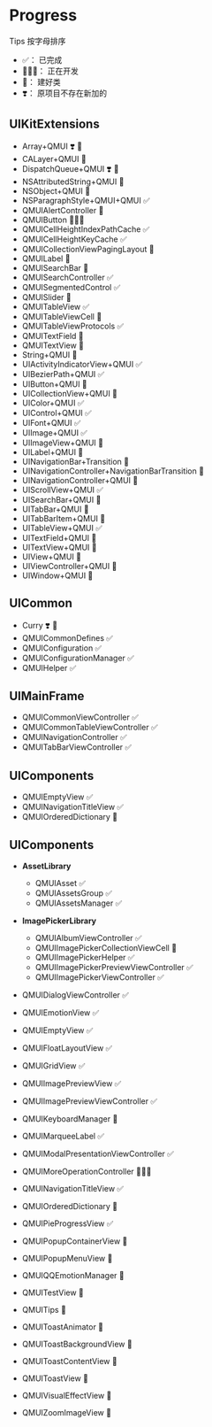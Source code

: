 # Progress

Tips
按字母排序
* ✅： 已完成
* 👨🏼‍💻： 正在开发
* 👷： 建好类
* ❣️： 原项目不存在新加的

## UIKitExtensions
* Array+QMUI  ❣️ 👷
* CALayer+QMUI 👷
* DispatchQueue+QMUI  ❣️ 👷
* NSAttributedString+QMUI 👷
* NSObject+QMUI  👷
* NSParagraphStyle+QMUI+QMUI  ✅
* QMUIAlertController 👷
* QMUIButton  👨🏼‍💻
* QMUICellHeightIndexPathCache  ✅
* QMUICellHeightKeyCache  ✅
* QMUICollectionViewPagingLayout  👷
* QMUILabel  👷
* QMUISearchBar  👷
* QMUISearchController  ✅
* QMUISegmentedControl  ✅
* QMUISlider  👷
* QMUITableView  ✅
* QMUITableViewCell  👷
* QMUITableViewProtocols  ✅
* QMUITextField  👷
* QMUITextView  👷
* String+QMUI  👷
* UIActivityIndicatorView+QMUI  ✅
* UIBezierPath+QMUI  ✅
* UIButton+QMUI  👷
* UICollectionView+QMUI  👷
* UIColor+QMUI  ✅
* UIControl+QMUI  ✅
* UIFont+QMUI  ✅
* UIImage+QMUI  ✅
* UIImageView+QMUI  👷
* UILabel+QMUI  👷
* UINavigationBar+Transition  👷
* UINavigationController+NavigationBarTransition  👷
* UINavigationController+QMUI  👷
* UIScrollView+QMUI  ✅
* UISearchBar+QMUI  👷
* UITabBar+QMUI  👷
* UITabBarItem+QMUI  👷
* UITableView+QMUI  ✅
* UITextField+QMUI  👷
* UITextView+QMUI  👷
* UIView+QMUI  👷
* UIViewController+QMUI  👷
* UIWindow+QMUI  👷



## UICommon

* Curry  ❣️ 👷
* QMUICommonDefines  ✅
* QMUIConfiguration  ✅
* QMUIConfigurationManager  ✅
* QMUIHelper  ✅



## UIMainFrame

* QMUICommonViewController  ✅
* QMUICommonTableViewController  ✅
* QMUINavigationController  ✅
* QMUITabBarViewController  ✅



## UIComponents

* QMUIEmptyView  ✅
* QMUINavigationTitleView   ✅
* QMUIOrderedDictionary  👷


## UIComponents

* **AssetLibrary**
  * QMUIAsset  ✅
  * QMUIAssetsGroup  ✅
  * QMUIAssetsManager  ✅


* **ImagePickerLibrary**
  * QMUIAlbumViewController  ✅
  * QMUIImagePickerCollectionViewCell  👷
  * QMUIImagePickerHelper  ✅
  * QMUIImagePickerPreviewViewController  ✅
  * QMUIImagePickerViewController   ✅


* QMUIDialogViewController  ✅
* QMUIEmotionView   ✅
* QMUIEmptyView  ✅
* QMUIFloatLayoutView  ✅
* QMUIGridView  ✅
* QMUIImagePreviewView  ✅
* QMUIImagePreviewViewController  ✅
* QMUIKeyboardManager  👷
* QMUIMarqueeLabel  ✅
* QMUIModalPresentationViewController  ✅
* QMUIMoreOperationController  👨🏼‍💻
* QMUINavigationTitleView   ✅
* QMUIOrderedDictionary  👷
* QMUIPieProgressView  ✅
* QMUIPopupContainerView  👷
* QMUIPopupMenuView  👷
* QMUIQQEmotionManager  👷
* QMUITestView  👷
* QMUITips  👷
* QMUIToastAnimator  👷
* QMUIToastBackgroundView  👷
* QMUIToastContentView  👷
* QMUIToastView  👷
* QMUIVisualEffectView  👷
* QMUIZoomImageView  👷


